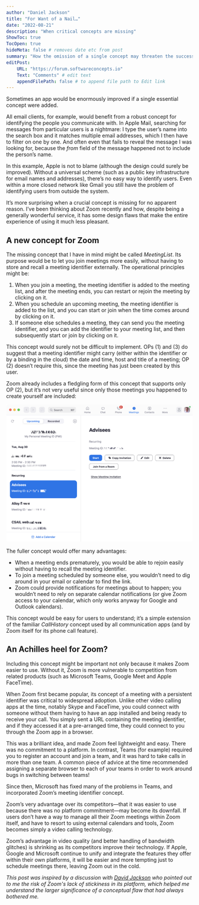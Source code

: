 ```yaml
---
author: "Daniel Jackson"
title: "For Want of a Nail…"
date: "2022-08-21"
description: "When critical concepts are missing"
ShowToc: true
TocOpen: true
hideMeta: false # removes date etc from post
summary: "How the omission of a single concept may threaten the success of an app, with Zoom as an example."
editPost:
    URL: "https://forum.softwareconcepts.io"
    Text: "Comments" # edit text
    appendFilePath: false # to append file path to Edit link
---
```

Sometimes an app would be enormously improved if a single essential concept were added. 

All email clients, for example, would benefit from a robust concept for identifying the people you communicate with. In Apple Mail, searching for messages from particular users is a nightmare: I type the user’s name into the search box and it matches multiple email addresses, which I then have to filter on one by one. And often even that fails to reveal the message I was looking for, because the *from* field of the message happened not to include the person’s name.

In this example, Apple is not to blame (although the design could surely be improved). Without a universal scheme (such as a public key infrastructure for email names and addresses), there’s no easy way to identify users. Even within a more closed network like Gmail you still have the problem of identifying users from outside the system.

It’s more surprising when a crucial concept is missing for no apparent reason. I’ve been thinking about Zoom recently and how, despite being a generally wonderful service, it has some design flaws that make the entire experience of using it much less pleasant.

## A new concept for Zoom

The missing concept that I have in mind might be called *MeetingList*. Its purpose would be to let you join meetings more easily, without having to store and recall a meeting identifier externally. The operational principles might be:

1. When you join a meeting, the meeting identifier is added to the meeting list, and after the meeting ends, you can restart or rejoin the meeting by clicking on it.
2. When you schedule an upcoming meeting, the meeting identifier is added to the list, and you can start or join when the time comes around by clicking on it.
3. If someone else schedules a meeting, they can send you the meeting identifier, and you can add the identifier to your meeting list, and then subsequently start or join by clicking on it.

This concept would surely not be difficult to implement. OPs (1) and (3) do suggest that a meeting identifier might carry (either within the identifier or by a binding in the cloud) the date and time, host and title of a meeting; OP (2) doesn’t require this, since the meeting has just been created by this user.

Zoom already includes a fledgling form of this concept that supports only OP (2), but it’s not very useful since only those meetings you happened to create yourself are included:

![](zoom-meeting-dialog.png)

The fuller concept would offer many advantages:

- When a meeting ends prematurely, you would be able to rejoin easily without having to recall the meeting identifier.
- To join a meeting scheduled by someone else, you wouldn’t need to dig around in your email or calendar to find the link.
- Zoom could provide notifications for meetings about to happen; you wouldn’t need to rely on separate calendar notifications (or give Zoom access to your calendar, which only works anyway for Google and Outlook calendars).

This concept would be easy for users to understand; it’s a simple extension of the familiar *CallHistory* concept used by all communication apps (and by Zoom itself for its phone call feature).

## An Achilles heel for Zoom?

Including this concept might be important not only because it makes Zoom easier to use. Without it, Zoom is more vulnerable to competition from related products (such as Microsoft Teams, Google Meet and Apple FaceTime).

When Zoom first became popular, its concept of a meeting with a persistent identifier was critical to widespread adoption. Unlike other video calling apps at the time, notably Skype and FaceTime, you could connect with someone without them having to have an app installed and being ready to receive your call. You simply sent a URL containing the meeting identifier, and if they accessed it at a pre-arranged time, they could connect to you through the Zoom app in a browser. 

This was a brilliant idea, and made Zoom feel lightweight and easy. There was no commitment to a platform. In contrast, Teams (for example) required you to register an account and join a team, and it was hard to take calls in more than one team. A common piece of advice at the time recommended assigning a separate browser to each of your teams in order to work around bugs in switching between teams!

Since then, Microsoft has fixed many of the problems in Teams, and incorporated Zoom’s meeting identifier concept.

Zoom’s very advantage over its competitors—that it was easier to use because there was no platform commitment—may become its downfall. If users don’t have a way to manage all their Zoom meetings within Zoom itself, and have to resort to using external calendars and tools, Zoom becomes simply a video calling technology.

Zoom’s advantage in video quality (and better handling of bandwidth glitches) is shrinking as its competitors improve their technology. If Apple, Google and Microsoft continue to unify and integrate the features they offer within their own platforms, it will be easier and more tempting just to schedule meetings there, leaving Zoom out in the cold.

*This post was inspired by a discussion with [David Jackson](https://seekingalpha.com/author/david-jackson) who pointed out to me the risk of Zoom's lack of stickiness in its platform, which helped me understand the larger significance of a conceptual flaw that had always bothered me.*